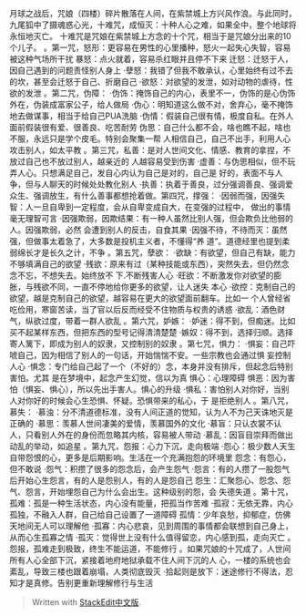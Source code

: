 月球之战后，咒娘（四楼）碎片散落在人间，在紫禁城上方兴风作浪。与此同时，九尾狐中了摄魂惑心光，十难咒，成恒灭：十种人心之难，如果全中，整个地球将永恒地灭亡。
十难咒是咒娘在紫禁城上方念的十个咒，相当于是咒娘分出来的10个儿子。
。第一咒，怒形：更容易在男性的心里播种，怒火一起失心失智，容易被这种气场所干扰
暴怒：点火就着，容易杀红眼并且停不下来
迁怒：迁怒于人，因自己遇到的问题责怪别人身上
·孽怒：我错了但我不敢承认，心里始终有过不去的坎，甚至会迁怒于自己、折磨自己
·欲怒：对欲望的发泄，如对动物的虐待，性欲的发泄
。第二咒，伪障：
·伪饰：掩饰自己的内心，表里不一，伪饰的是心伪饰外在，伪装成富家公子，给人做局
·伪心：明知道这么做不对，舍弃心，毫不掩饰地去做谋事，相当于给自己PUA洗脑
·伪情：假装自己很有情，极度自私。在外人面前假装很有爱、很善良、吃苦耐劳
伪思：自己什么都不会，啥也瞧不起，啥也不服，永远只是学个皮毛。特别会聚集一帮
人相信自己，自己不出手，利用人心攻击别人，如太平教
。第三咒，私善：是对人世间文化、情感、教育的拿捏，不放过自己也不放过别人，越亲近的
人越容易受到伤害
·虚善：与伪思相似，但不玩弄人心。只想满足自己，发自心内认为自己是对的，自己是
好的，表面不与人争，但与人聊天的时候处处教化别人
·执善：执着于善良，过分强调善良、强调爱众生、强调放生，有什么善事都想抢着做。第四咒，撑强：
·因弱而强，因强失智：人一旦自卑到一定程度，会从自卑变成自大，在变强的过程中，
做出的事情毫无理智可言
·因强欺弱，因欺结果：有一种人虽然比别人强，但会欺负比他弱的人。因强欺弱，必然
会遭到别人的反击，自食其果
·因强不待，不待而灭：虽然强，但做事太着急了，大多数是投机主义者，不懂得“养
道”。道德经里也提到柔弱绵长才是长久之计，不争
。第五咒，孽欲：
·欲缺：有欲望，但自己有缺，能力不够填满自己的欲望
·残欲：原来有过（某种技能或东西），突然失去，但仍然念念不忘，不想失去。始终放不
下.不断残害人心
·旺欲：不断激发你对欲望的膨胀，与残欲不同，一直不停地给你更多的欲望，让人迷失
本心
·欲控：克制自己的欲望，越是克制自己的欲望，越容易在更大的欲望面前翻车。比如一
个人曾经省吃俭用，寒窗苦读，当了官以后反而经受不住物质与权贵的诱惑
·欲乱：酒色财气，纵欲过度，带着一群人欲乱
。第六咒，妒嫉：
·妒迷：得不到，但痴迷。比如买不起某样东西，但把东西的型号记得清清楚楚
·嫉奴：得不到，选择归顺。选择寄人篱下，即成为别人的奴隶，又控制别的奴隶
。第七咒，惧力：
·惧妄：自己吓唬自己，因为相信了别人的一句话，开始惴惴不安。一些宗教也会通过惧
妄控制人心
·惧念：专门给自己起了一个（不好的）念，本身并没有排斥，但起念后特别害怕。尤其
是在梦境中，起念产生幻觉，信以为真
惧心：心理障碍
惧恶：因为害怕（惧妄、惧心），所以先出手害人。惧心的升级
·惧私：害怕别人对你好，当别人对你好的时候会心生恐惧、怀疑。恐惧带来的私心，于
是拒绝别人
。第八咒，慕失：
·慕浊：分不清道德标准，没有人间正道的觉知，认为人不为己天诛地灭是正确的
·慕思：羡慕人世间凄美的爱情，羡慕国外的文化
·慕盲：只认衣裳不认人，只看别人外在的身份而忽略其内核，容易被人带动
·慕乱：因盲目崇拜而做出动乱的举动，如追星
。第九咒，怨报：心力下沉，走向极端
·怨心：极少数人天生自带怨恨的心，更多是后期影响。生活在一个充满抱怨的环境里
怨念：有怨心，但不敢说
·怨气：积攒了很多的怨念后，会产生怨气
·怨言：有的人攒了一股怨气后开始心生怨言，有的人是怨别人，有的人是怨自己
怨生：汇聚怨心、怨念、怨气、怨言，开始埋怨自己为什么会出生。这种级别的怨，会
失德失道
。第十咒，孤难：孤是一种生活状态，内心没有能量，把孤当作苦难
·孤寂：无依无靠，内心孤独，不融入人群，自己给自己设置了一道障碍
孤情：少年哀愁，抑郁症，仿佛天地间无人可以理解他
·孤寡：内心悲哀，见到周围的事情都会联想到自己身上，从而心生孤寡之情
·孤灭：觉得世上没有什么值得留恋，内心感到孤，走向灭亡
。怨报，孤难走到极致，终生不能运道，不能修行
。如果咒娘的十咒成了，人世间所有人心全部下沉，紧接着地府地狱承载不住人间下沉的人
心，一楼的系统也会紊乱，导致三楼也跟着崩塌，人类彻底毁灭
·拾起则是放下：迷途修行不得法，忍知才是真修。告别更重新理解修行与生活

> Written with [StackEdit中文版](https://stackedit.cn/).
<!--stackedit_data:
eyJoaXN0b3J5IjpbLTQ5NjYzMDMyOV19
-->